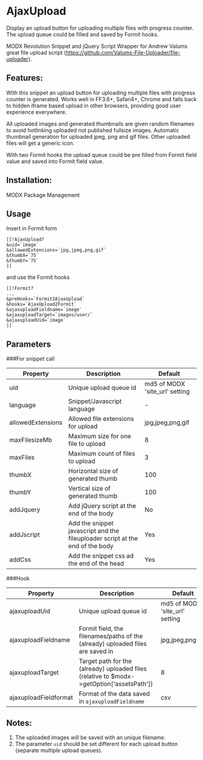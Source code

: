 AjaxUpload
================================================================================

Display an upload button for uploading multiple files with progress counter. The
upload queue could be filled and saved by Formit hooks.

MODX Revolution Snippet and jQuery Script Wrapper for Andrew Valums great file
upload script (https://github.com/Valums-File-Uploader/file-uploader).

Features:
--------------------------------------------------------------------------------
With this snippet an upload button for uploading multiple files with
progress counter is generated. Works well in FF3.6+, Safari4+, Chrome and falls
back to hidden iframe based upload in other browsers, providing good user
experience everywhere.

All uploaded images and generated thumbnails are given random filenames to avoid
hotlinking uploaded not published fullsize images. Automatic thumbnail
generation for uploaded jpeg, png and gif files. Other uploaded files will get
a generic icon.

With two Formit hooks the upload queue could be pre filled from Formit field
value and saved into Formit field value.

Installation:
--------------------------------------------------------------------------------
MODX Package Management

Usage
--------------------------------------------------------------------------------

Insert in Formit form

```
[[!AjaxUpload?
&uid=`image`
&allowedExtensions=`jpg,jpeg,png,gif`
&thumbX=`75`
&thumbY=`75`
]]
```

and use the Formit hooks

```
[[!Formit?
...
&preHooks=`Formit2AjaxUpload`
&hooks=`AjaxUpload2Formit`
&ajaxuploadFieldname=`image`
&ajaxuploadTarget=`images/user/`
&ajaxuploadUid=`image`
]]
```

Parameters
--------------------------------------------------------------------------------

###For snippet call

Property | Description | Default
---- | ----------- | -------
uid | Unique upload queue id |  md5 of MODX 'site_url' setting
language | Snippet/Javascript language | -
allowedExtensions | Allowed file extensions for upload | jpg,jpeg,png,gif
maxFilesizeMb | Maximum size for one file to upload | 8
maxFiles | Maximum count of files to upload | 3
thumbX | Horizontal size of generated thumb | 100
thumbY | Vertical size of generated thumb | 100
addJquery | Add jQuery script at the end of the body | No
addJscript | Add the snippet javascript and the fileuploader script at the end of the body | Yes
addCss | Add the snippet css ad the end of the head | Yes

###Hook

Property | Description | Default
---- | ----------- | -------
ajaxuploadUid | Unique upload queue id |  md5 of MODX 'site_url' setting
ajaxuploadFieldname | Formit field, the filenames/paths of the (already) uploaded files are saved in | jpg,jpeg,png,gif
ajaxuploadTarget | Target path for the (already) uploaded files (relative to $modx->getOption['assetsPath']) | 8
ajaxuploadFieldformat | Format of the data saved in `ajaxuploadFieldname` | csv

Notes:
--------------------------------------------------------------------------------
1. The uploaded images will be saved with an unique filename.
2. The parameter `uid` should be set different for each upload button (separate multiple upload queues).
